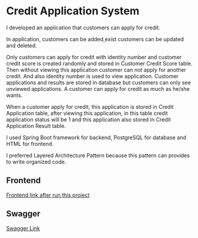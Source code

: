 # Credit Application System

I developed an application that customers can apply for credit.  

In application, customers can be added,exist customers can be updated
and deleted.

Only customers can apply for credit with identity number and customer credit
score is created randomly and stored in Customer Credit Score table.
Then without viewing this application customer can not apply for another
credit. And also identity number is used to view application.
Customer applications and results are stored in database but customers can 
only see unviewed applications.
A customer can apply for credit as much as he/she wants.

When a customer apply for credit, this application is stored in 
Credit Application table, after viewing this application, in this table credit
application status will be 1 and this application also stored in 
Credit Application Result table. 

I used Spring Boot framework for backend, PostgreSQL for database 
and HTML for frontend.

I preferred Layered Architecture Pattern because this pattern can provides
to write organized code.

## Frontend

[Frontend link after run this project](http://localhost:8080)


## Swagger

[Swagger Link](http://localhost:8080/swagger-ui.html)





